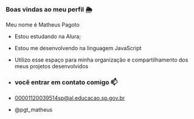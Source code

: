 ### Boas vindas ao meu perfil 🌦️

Meu nome é Matheus Pagoto

- Estou estudando na Alura;
- Estou me desenvolvendo na linguagem JavaScript
- Utilizo esse espaço para minha organização e compartilhamento dos meus projetos desenvolvidos

- ### você entrar em contato comigo 📫

- 00001120039514sp@al.educacao.sp.gov.br
- @pgt_matheus
